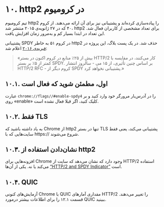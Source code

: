 # ۱۰. http2 در کرومیوم

تیم کرومیوم http2 را پیاده‌سازی کرده‌اند و پشتیبانی نیز برای آن ارائه می‌دهند. از کروم ۴۰ که در ۲۷ ژانویه‌ی ۲۰۱۵ منتشر شد، http2 برای تعداد مشخصی از کاربران فعال شد. این تعداد در ابتدا بسیار کم و به‌مرور زمان افزایش یافت.

پشتیبانی SPDY در کروم ۵۱ به خاطر http2 حذف شد. در یک پست بلاگ، این پروژه در [فبریه‌ی ۲۰۱۶](https://blog.chromium.org/2016/02/transitioning-from-spdy-to-http2.html) اعلام شد:

> «بیش از ۲۵٪ منابع در کروم اکنون در بستر HTTP/2 کار می‌کنند، در مقایسه با کمتر از ۵٪ بر بستر SPDY. بر اساس چنین تأثیری، از ۱۵ می - سالروز انتشار HTTP/2 RFC - کروم دیگر از SPDY پشتیبانی نخواهد کرد.»

## ۱۰.۱. اول، مطمئن شوید که فعال است

عبارت `chrome://flags//#enable-spdy4` را در آدرس‌بار مرورگر خود وارد کنید و بر روی «enable» کلیک کنید، اگر قبلا فعال نشده است.

## ۱۰.۲. فقط TLS

به یاد داشته باشید که Chrome از http2 تنها در بستر TLS پشتیبانی می‌کند، یعنی فقط سایت‌هایی که با https:// شروع می‌شوند.

## ۱۰.۳. نشان‌دادن استفاده از http2

افزونه‌هایی برای Chrome وجود دارد که نشان می‌دهد که سایت از HTTP/2 استفاده می‌کند یا نه. یکی از آن‌ها [“HTTP/2 and SPDY Indicator”](https://chrome.google.com/webstore/detail/spdy-indicator/mpbpobfflnpcgagjijhmgnchggcjblin) است.

## ۱۰.۴. QUIC

آزمایش‌های کنونی Chrome با QUIC مقداری آمارهای HTTP/2 را تغییر می‌دهند. قسمت ۱۲.۱ را برای اطلاعات بیشتر درمورد QUIC ببینید.